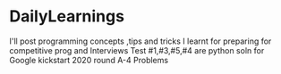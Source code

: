 # DailyLearnings
I'll post programming concepts ,tips and tricks I learnt for preparing for competitive prog and Interviews
Test #1,#3,#5,#4 are python soln for Google kickstart 2020 round A-4 Problems
